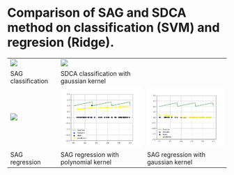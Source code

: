 # Comparison of SAG and SDCA method on classification (SVM) and regresion (Ridge).

<table style="width:100%; table-layout:fixed;">
	<tr>
		<td><img width="300px" src="gif/sag_classification.gif"></td>
		<td><img width="300px" src="gif/sdca_classification_gaussian.gif"></td>
	</tr>
	<tr>
		<td>SAG classification</td>
		<td>SDCA classification with gaussian kernel</td>
	</tr>
	<tr>
		<td><img width="300px" src="gif/sag_regression.gif"></td>
		<td><img width="300px" src="gif/sdca_regression_poly.gif"></td>
		<td><img width="300px" src="gif/sdca_regression_gaussian.gif"></td>
	</tr>
	<tr>
		<td>SAG regression</td>
		<td>SAG regression with polynomial kernel</td>
		<td>SAG regression with gaussian kernel</td>
	</tr>
</table>